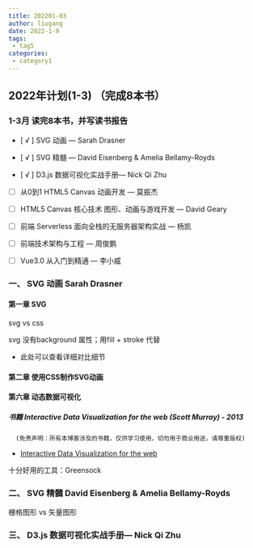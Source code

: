 ```yaml
---
title: 202201-03
author: liugang
date: 2022-1-9
tags:
 - tag5
categories:
 - category1
---
```


<Boxx  changeTime="5000"/>  

## 2022年计划(1-3) （完成8本书）

### 1-3月 读完8本书，并写读书报告

- [ √ ] SVG 动画 —  Sarah Drasner

- [ √ ] SVG 精髓  — David Eisenberg & Amelia Bellamy-Royds

- [ √ ] D3.js 数据可视化实战手册— Nick Qi Zhu

- [ ] 从0到1 HTML5 Canvas 动画开发 — 莫振杰

- [ ] HTML5 Canvas 核心技术 图形、动画与游戏开发 — David Geary

- [ ] 前端 Serverless 面向全栈的无服务器架构实战 — 杨凯

- [ ] 前端技术架构与工程 — 周俊鹏

- [ ] Vue3.0 从入门到精通 — 李小威

### 一、 SVG 动画 Sarah Drasner

#### 第一章 SVG

svg vs css 

svg 没有background 属性；用fill + stroke 代替

* 此处可以查看详细对比细节




#### 第二章 使用CSS制作SVG动画

#### 第六章 动态数据可视化

##### 书籍 Interactive Data Visualization for the web (Scott Murray) - 2013

      (免责声明：所有本博客涉及的书籍，仅供学习使用，切勿用于商业用途，请尊重版权)
 - [Interactive Data Visualization for the web](https://github.com/liugangtaotie/h5-document/blob/main/docs/assets/books/Interactive.Data.Visualization.for.the.Web---Scott.Murray.%E6%96%87%E5%AD%97%E7%89%88.pdf)

十分好用的工具：Greensock 

### 二、 SVG 精髓  David Eisenberg & Amelia Bellamy-Royds

栅格图形 vs 矢量图形


### 三、 D3.js 数据可视化实战手册— Nick Qi Zhu










